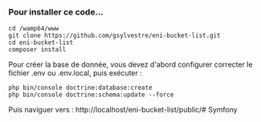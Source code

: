 ### Pour installer ce code...

```
cd /wamp64/www
git clone https://github.com/gsylvestre/eni-bucket-list.git 
cd eni-bucket-list
composer install
```

Pour créer la base de donnée, vous devez d'abord configurer correcter le fichier .env ou .env.local, puis exécuter :
```
php bin/console doctrine:database:create 
php bin/console doctrine:schema:update --force
```

Puis naviguer vers : http://localhost/eni-bucket-list/public/# Symfony
